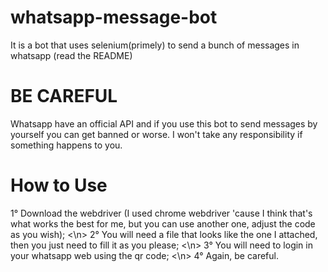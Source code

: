 # whatsapp-message-bot
It is a bot that uses selenium(primely) to send a bunch of messages in whatsapp (read the README)


# BE CAREFUL
Whatsapp have an official API and if you use this bot to send messages by yourself you can get banned or worse.
I won't take any responsibility if something happens to you.

# How to Use
1° Download the webdriver (I used chrome webdriver 'cause I think that's what works the best for me, but you can use another one, adjust the code as you wish); <\n>
2° You will need a file that looks like the one I attached, then you just need to fill it as you please; <\n>
3° You will need to login in your whatsapp web using the qr code; <\n>
4° Again, be careful.

﻿﻿

